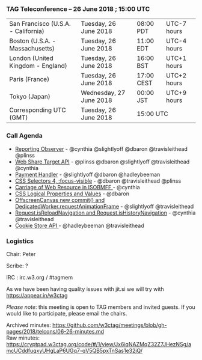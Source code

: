 ### TAG Teleconference – 26 June 2018 ; 15:00 UTC

<table>
<tr><td> San Francisco (U.S.A. - California) <td> Tuesday, 26 June 2018 <td> 08:00 PDT <td> UTC-7 hours
<tr><td> Boston (U.S.A. - Massachusetts) <td> Tuesday, 26 June 2018 <td> 11:00 EDT <td> UTC-4 hours
<tr><td> London (United Kingdom - England) <td> Tuesday, 26 June 2018 <td> 16:00 BST <td> UTC+1 hours
<tr><td> Paris (France) <td> Tuesday, 26 June 2018 <td> 17:00 CEST <td> UTC+2 hours
<tr><td> Tokyo (Japan) <td> Wednesday, 27 June 2018 <td> 00:00 JST <td> UTC+9 hours
<tr><td> Corresponding UTC (GMT) <td> Tuesday, 26 June 2018 <td colspan=2> 15:00 UTC
</table>


### Call Agenda

* [Reporting Observer](https://github.com/w3ctag/design-reviews/issues/195) - @cynthia @slightlyoff @dbaron @travisleithead @plinss
* [Web Share Target API](https://github.com/w3ctag/design-reviews/issues/221) - @plinss @dbaron @slightlyoff @travisleithead @cynthia
* [Payment Handler](https://github.com/w3ctag/design-reviews/issues/231) - @slightlyoff @dbaron @hadleybeeman
* [CSS Selectors 4, :focus-visible](https://github.com/w3ctag/design-reviews/issues/233) - @dbaron @travisleithead @plinss
* [Carriage of Web Resource in ISOBMFF ](https://github.com/w3ctag/design-reviews/issues/285) - @cynthia
* [CSS Logical Properties and Values](https://github.com/w3ctag/design-reviews/issues/286) - @dbaron
* [OffscreenCanvas new commit() and DedicatedWorker.requestAnimationFrame](https://github.com/w3ctag/design-reviews/issues/288) - @slightlyoff @travisleithead
* [Request.isReloadNavigation and Request.isHistoryNavigation](https://github.com/w3ctag/design-reviews/issues/289) - @cynthia @travisleithead
* [Cookie Store API ](https://github.com/w3ctag/design-reviews/issues/290) - @hadleybeeman @travisleithead


### Logistics

Chair: Peter

Scribe: ?

IRC : irc.w3.org / #tagmem

As we have been having quality issues with jit.si we will try with https://appear.in/w3ctag

*Please note*: this meeting is open to TAG members and invited guests. If you would like to participate, please email the chairs.

Archived minutes: https://github.com/w3ctag/meetings/blob/gh-pages/2018/telcons/06-26-minutes.md  
Raw minutes: https://cryptpad.w3ctag.org/code/#/1/view/Jx6iqNAZMqZ32Z7JHezNSg/amcUCddfuqxyUHgLaP6UGq7-qV5QB5pxTnSas1e32jQ/
